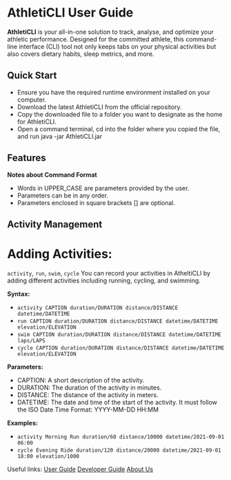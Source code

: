 # AthletiCLI User Guide

**AthletiCLI** is your all-in-one solution to track, analyse, and optimize your athletic performance. Designed for the 
committed athlete, this command-line interface (CLI) tool not only keeps tabs on your physical activities but also covers dietary habits, sleep metrics, and more.

## Quick Start
+ Ensure you have the required runtime environment installed on your computer. 
+ Download the latest AthletiCLI from the official repository. 
+ Copy the downloaded file to a folder you want to designate as the home for AthletiCLI. 
+ Open a command terminal, cd into the folder where you copied the file, and run java -jar AthletiCLI.jar

## Features
**Notes about Command Format**
+ Words in UPPER_CASE are parameters provided by the user.
+ Parameters can be in any order.
+ Parameters enclosed in square brackets [] are optional.

## Activity Management
# Adding Activities:
`activity`, `run`, `swim`, `cycle`
You can record your activities in AtheltiCLI by adding different activities including running, cycling, and swimming.

**Syntax:**  
* `activity CAPTION duration/DURATION distance/DISTANCE datetime/DATETIME`
* `run CAPTION duration/DURATION distance/DISTANCE datetime/DATETIME elevation/ELEVATION`
* `swim CAPTION duration/DURATION distance/DISTANCE datetime/DATETIME laps/LAPS`
* `cycle CAPTION duration/DURATION distance/DISTANCE datetime/DATETIME elevation/ELEVATION`

**Parameters:**
* CAPTION: A short description of the activity.
* DURATION: The duration of the activity in minutes.
* DISTANCE: The distance of the activity in meters.
* DATETIME: The date and time of the start of the activity. It must follow the ISO Date Time Format: YYYY-MM-DD HH:MM

**Examples:**
* `activity Morning Run duration/60 distance/10000 datetime/2021-09-01 06:00`
* `cycle Evening Ride duration/120 distance/20000 datetime/2021-09-01 18:00 elevation/1000`


Useful links:
[User Guide](UserGuide.md)
[Developer Guide](DeveloperGuide.md)
[About Us](AboutUs.md)
